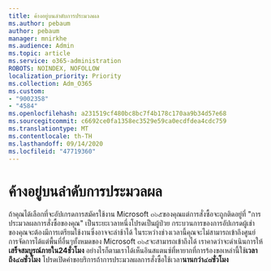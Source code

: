 ```yaml
---
title: ค้างอยู่บนลำดับการประมวลผล
ms.author: pebaum
author: pebaum
manager: mnirkhe
ms.audience: Admin
ms.topic: article
ms.service: o365-administration
ROBOTS: NOINDEX, NOFOLLOW
localization_priority: Priority
ms.collection: Adm_O365
ms.custom:
- "9002358"
- "4584"
ms.openlocfilehash: a231519cf480bc8bc7f4b178c170aa9b34d57e68
ms.sourcegitcommit: c6692ce0fa1358ec3529e59ca0ecdfdea4cdc759
ms.translationtype: MT
ms.contentlocale: th-TH
ms.lasthandoff: 09/14/2020
ms.locfileid: "47719360"
---
```

# <a name="stuck-on-processing-order"></a>ค้างอยู่บนลำดับการประมวลผล

ถ้าคุณได้เลือกที่จะอัปเกรดการสมัครใช้งาน Microsoft ๓๖๕ของคุณแต่การสั่งซื้อจะถูกติดอยู่ที่ "การประมวลผลการสั่งซื้อของคุณ" เป็นระยะเวลาหนึ่งโปรดเป็นผู้ป่วย กระบวนการของการอัปเกรดผู้เช่าของคุณจะต้องมีการเตรียมใช้งานซึ่งอาจจะล่าช้าได้ ในระหว่างช่วงเวลานี้คุณจะไม่สามารถเข้าถึงศูนย์การจัดการได้แต่พื้นที่อื่นๆทั้งหมดของ Microsoft ๓๖๕จะสามารถเข้าถึงได้ เราคาดว่าจะดำเนินการให้**เสร็จสมบูรณ์ภายใน24ชั่วโมง** อย่างไรก็ตามเราได้เห็นอินสแตนซ์ที่หายากที่การร้องขอเหล่านี้ใช้**เวลาถึง๔๘ชั่วโมง** โปรดเปิดคำขอบริการถ้าการประมวลผลการสั่งซื้อใช้เวลา**นานกว่า๔๘ชั่วโมง**
